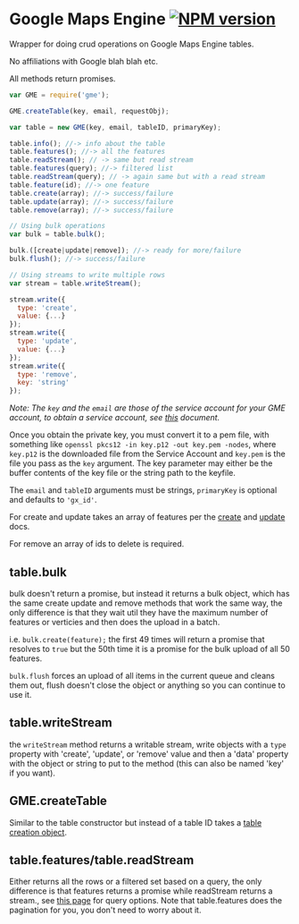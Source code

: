 Google Maps Engine [![NPM version](https://badge.fury.io/js/gme.svg)](http://badge.fury.io/js/gme)
======

Wrapper for doing crud operations on Google Maps Engine tables.

No affiliations with Google blah blah etc.

All methods return promises.

```javascript
var GME = require('gme');

GME.createTable(key, email, requestObj);

var table = new GME(key, email, tableID, primaryKey);

table.info(); //-> info about the table
table.features(); //-> all the features
table.readStream(); // -> same but read stream
table.features(query); //-> filtered list
table.readStream(query); // -> again same but with a read stream
table.feature(id); //-> one feature
table.create(array); //-> success/failure
table.update(array); //-> success/failure
table.remove(array); //-> success/failure

// Using bulk operations
var bulk = table.bulk();

bulk.([create|update|remove]); //-> ready for more/failure
bulk.flush(); //-> success/failure

// Using streams to write multiple rows
var stream = table.writeStream();

stream.write({
  type: 'create',
  value: {...}
});
stream.write({
  type: 'update',
  value: {...}
});
stream.write({
  type: 'remove',
  key: 'string'
});
```

_Note: The `key` and the `email` are those of the service account for your GME account, to obtain a service account,
see [this](https://developers.google.com/maps-engine/documentation/oauth/serviceaccount) document._

Once you obtain the private key, you must convert it to a pem file, with something like `openssl pkcs12 -in key.p12 -out key.pem -nodes`, where `key.p12` is the downloaded file from the Service Account and `key.pem` is the file you pass as the `key` argument. The key parameter may either be the buffer contents of the key file or the string path to the keyfile.

The `email` and `tableID` arguments must be strings, `primaryKey` is optional and defaults to `'gx_id'`. 


For create and update takes an array of features per the [create](https://developers.google.com/maps-engine/documentation/feature-create) and [update](https://developers.google.com/maps-engine/documentation/feature-update) docs.

For remove an array of ids to delete is required.

## table.bulk

bulk doesn't return a promise, but instead it returns a bulk object, which has the same create update and remove methods that work the same way, the only difference is that they wait util they have the maximum number of features or verticies and then does the upload in a batch.

i.e. `bulk.create(feature);` the first 49 times will return a promise that resolves to `true` but the 50th time it is a promise for the bulk upload of all 50 features.

`bulk.flush` forces an upload of all items in the current queue and cleans them out, flush doesn't close the object or anything so you can continue to use it.

## table.writeStream

the `writeStream` method returns a writable stream, write objects with a `type` property with 'create', 'update', or 'remove' value and then a 'data' property with the object or string to put to the method (this can also be named 'key' if you want).

## GME.createTable

Similar to the table constructor but instead of a table ID takes a [table creation object](https://developers.google.com/maps-engine/documentation/table-create#table_create_requests).


## table.features/table.readStream

Either returns all the rows or a filtered set based on a query, the only difference is that features returns a promise while readStream returns a stream., see [this page](https://developers.google.com/maps-engine/documentation/read#queries) for query options. Note that table.features does the pagination for you, you don't need to worry about it.
